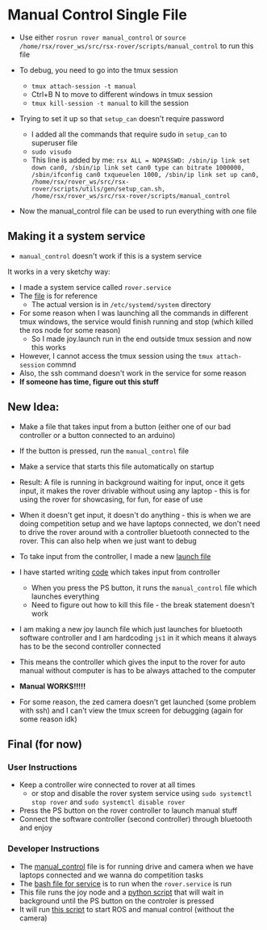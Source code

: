 # Manual Control Single File
- Use either `rosrun rover manual_control` or `source /home/rsx/rover_ws/src/rsx-rover/scripts/manual_control` to run this file
- To debug, you need to go into the tmux session
    - `tmux attach-session -t manual`
    - Ctrl+B N to move to different windows in tmux session
    - `tmux kill-session -t manual` to kill the session

- Trying to set it up so that `setup_can` doesn't require password
    - I added all the commands that require sudo in `setup_can` to superuser file
    - `sudo visudo`
    - This line is added by me: `rsx ALL = NOPASSWD: /sbin/ip link set down can0, /sbin/ip link set can0 type can bitrate 1000000, /sbin/ifconfig can0 txqueuelen 1000, /sbin/ip link set up can0, /home/rsx/rover_ws/src/rsx-rover/scripts/utils/gen/setup_can.sh, /home/rsx/rover_ws/src/rsx-rover/scripts/manual_control`
- Now the manual_control file can be used to run everything with one file

## Making it a system service

- `manual_control` doesn't work if this is a system service

It works in a very sketchy way:
- I made a system service called `rover.service`
- The [file](services/rover.service) is for reference
    - The actual version is in `/etc/systemd/system` directory
- For some reason when I was launching all the commands in different tmux windows, the service would finish running and stop (which killed the ros node for some reason)
    - So I made joy.launch run in the end outside tmux session and now this works
- However, I cannot access the tmux session using the `tmux attach-session` commnd
- Also, the ssh command doesn't work in the service for some reason
- **If someone has time, figure out this stuff**

## New Idea: 
- Make a file that takes input from a button (either one of our bad controller or a button connected to an arduino)
- If the button is pressed, run the `manual_control` file
- Make a service that starts this file automatically on startup
- Result: A file is running in background waiting for input, once it gets input, it makes the rover drivable without using any laptop - this is for using the rover for showcasing, for fun, for ease of use
- When it doesn't get input, it doesn't do anything - this is when we are doing competition setup and we have laptops connected, we don't need to drive the rover around with a controller bluetooth connected to the rover. This can also help when we just want to debug

- To take input from the controller, I made a new [launch file](../launch/joy_auto.launch)
- I have started writing [code](manual_switch.py) which takes input from controller
    - When you press the PS button, it runs the `manual_control` file which launches everything
    - Need to figure out how to kill this file - the break statement doesn't work
- I am making a new joy launch file which just launches for bluetooth software controller and I am hardcoding `js1` in it which means it always has to be the second controller connected
- This means the controller which gives the input to the rover for auto manual without computer is has to be always attached to the computer
- **Manual WORKS!!!!!**
- For some reason, the zed camera doesn't get launched (some problem with ssh) and I can't view the tmux screen for debugging (again for some reason idk)


## Final (for now)
### User Instructions
- Keep a controller wire connected to rover at all times 
    - or stop and disable the rover system service using `sudo systemctl stop rover` and `sudo systemctl disable rover`
- Press the PS button on the rover controller to launch manual stuff
- Connect the software controller (second controller) through bluetooth and enjoy

### Developer Instructions 
- The [manual_control](manual_control) file is for running drive and camera when we have laptops connected and we wanna do competition tasks
- The [bash file for service](manual_control_service) is to run when the `rover.service` is run
- This file runs the joy node and a [python script](manual_switch.py) that will wait in background until the PS button on the controler is pressed
- It will run [this script](manual_auto) to start ROS and manual control (without the camera)